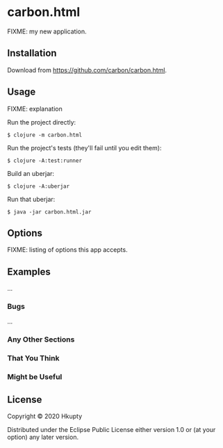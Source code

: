 # carbon.html

FIXME: my new application.

## Installation

Download from https://github.com/carbon/carbon.html.

## Usage

FIXME: explanation

Run the project directly:

    $ clojure -m carbon.html

Run the project's tests (they'll fail until you edit them):

    $ clojure -A:test:runner

Build an uberjar:

    $ clojure -A:uberjar

Run that uberjar:

    $ java -jar carbon.html.jar

## Options

FIXME: listing of options this app accepts.

## Examples

...

### Bugs

...

### Any Other Sections
### That You Think
### Might be Useful

## License

Copyright © 2020 Hkupty

Distributed under the Eclipse Public License either version 1.0 or (at
your option) any later version.
